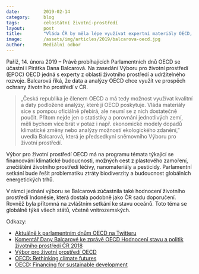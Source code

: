 ```yaml
---
date:         2019-02-14
category:     blog
tags:         celostátní životní-prostředí
layout:       post
title:        "Vláda ČR by měla lépe využívat expertní materiály OECD, říká Pirátka Balcarová na jednání OECD v Paříži"
image:        /assets/img/articles/2019/balcarova-oecd.jpg
author:       Mediální odbor
---
```



Paříž, 14. února 2019 – Právě probíhajících Parlamentních dnů OECD se účastní i Pirátka Dana Balcarová. Na zasedání Výboru pro životní prostředí (EPOC) OECD jedná s experty z oblasti životního prostředí a udržitelného rozvoje. Balcarová říká, že data a analýzy OECD chce využít ve prospěch ochrany životního prostředí v ČR.

> „Česká republika je členem OECD a má tedy možnost využívat kvalitní a daty podložené analýzy, které jí OECD poskytuje. Vláda materiály sice s pompou oficiálně přebírá, ale neumí se z nich dostatečně poučit. Přitom nejde jen o statistiky a porovnání jednotlivých zemí, měli bychom více brát v potaz i např. ekonomické modely dopadů klimatické změny nebo analýzy možností ekologického zdanění,” uvedla Balcarová, která je předsedkyní sněmovního Výboru pro životní prostředí.  

Výbor pro životní prostředí OECD má na programu témata týkající se financování klimatické budoucnosti, možných cest z plastového zamoření, znečištění životního prostředí léčivy, nanomateriály a pesticidy. Parlamentní setkání bude řešit problematiku ztráty biodiverzity a budoucnost globálních energetických trhů. 

V rámci jednání výboru se Balcarová zúčastnila také hodnocení životního prostředí Indonésie, která dostala podobně jako ČR sadu doporučení. Rovněž byla přítomná na zvláštním setkání ke stavu oceánů. Toto téma se globálně týká všech států, včetně vnitrozemských.


Odkazy:
* [Aktuálně k parlamentním dnům OECD na Twitteru](https://twitter.com/hashtag/OECDPARL?src=hash)
* [Komentář Dany Balcarové ke zprávě OECD Hodnocení stavu a politik životního prostředí ČR 2018](https://www.pirati.cz/tiskove-zpravy/oecd-doporuceni-zivotni-prostredi.html)
* [Výbor pro životní prostředí OECD](http://www.oecd.org/env/epoc.htm)
* [OECD: Rethinking climate futures](http://www.oecd.org/environment/cc/climate-futures/)
* [OECD: Financing for sustainable development](http://www.oecd.org/dac/financing-sustainable-development/)
